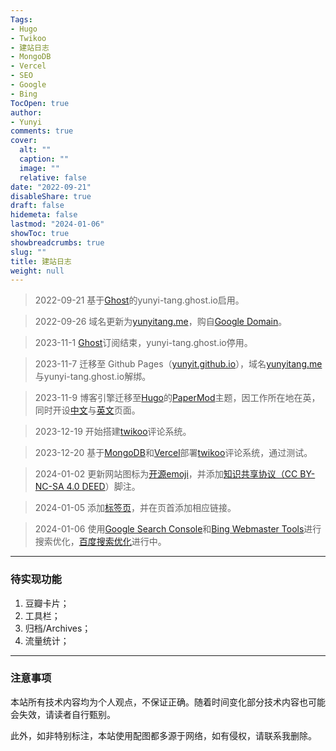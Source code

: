```yaml
---
Tags:
- Hugo
- Twikoo
- 建站日志
- MongoDB
- Vercel
- SEO
- Google
- Bing
TocOpen: true
author:
- Yunyi
comments: true
cover:
  alt: ""
  caption: ""
  image: ""
  relative: false
date: "2022-09-21"
disableShare: true
draft: false
hidemeta: false
lastmod: "2024-01-06"
showToc: true
showbreadcrumbs: true
slug: ""
title: 建站日志
weight: null
---
```


> 2022-09-21 基于[Ghost](https://ghost.org/)的yunyi-tang.ghost.io启用。

> 2022-09-26 域名更新为[yunyitang.me](https://www.yunyitang.me/)，购自[Google Domain](https://domains.google.com/registrar)。

> 2023-11-1 [Ghost](https://ghost.org/)订阅结束，yunyi-tang.ghost.io停用。

> 2023-11-7 迁移至 Github Pages（[yunyit.github.io](https://github.com/yunyit/yunyit.github.io)），域名[yunyitang.me](https://www.yunyitang.me/)与yunyi-tang.ghost.io解绑。

> 2023-11-9 博客引擎迁移至[Hugo](https://github.com/gohugoio/hugo)的[PaperMod](https://github.com/adityatelange/hugo-PaperMod)主题，因工作所在地在英，同时开设[中文](https://www.yunyitang.me/zh/)与[英文](https://www.yunyitang.me/en/)页面。

> 2023-12-19 开始搭建[twikoo](https://twikoo.js.org/en/intro.html)评论系统。

> 2023-12-20 基于[MongoDB](https://www.mongodb.com/cloud/atlas/register)和[Vercel](https://vercel.com/signup)部署[twikoo](https://twikoo.js.org/en/intro.html)评论系统，通过测试。

> 2024-01-02 更新网站图标为[开源emoji](https://iconduck.com/emojis/39003/orange-heart)，并添加[知识共享协议（CC BY-NC-SA 4.0 DEED](https://creativecommons.org/licenses/by-nc-sa/4.0/deed.zh-hans)）脚注。

> 2024-01-05 添加[标签页](https://www.sulvblog.cn/posts/blog/hugo_tag_cloud/)，并在页首添加相应链接。

> 2024-01-06 使用[Google Search Console](https://search.google.com/search-console)和[Bing Webmaster Tools](https://www.bing.com/webmasters)进行搜索优化，[百度搜索优化](https://ziyuan.baidu.com)进行中。

---


### 待实现功能

1. 豆瓣卡片；
2. 工具栏；
3. 归档/Archives；
4. 流量统计；

---

### 注意事项
本站所有技术内容均为个人观点，不保证正确。随着时间变化部分技术内容也可能会失效，请读者自行甄别。

此外，如非特别标注，本站使用配图都多源于网络，如有侵权，请联系我删除。